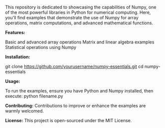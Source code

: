 This repository is dedicated to showcasing the capabilities of Numpy, one of the most powerful libraries in Python for numerical computing. Here, you'll find examples that demonstrate the use of Numpy for array operations, matrix computations, and advanced mathematical functions.

**Features:**

Basic and advanced array operations
Matrix and linear algebra examples
Statistical operations using Numpy

**Installation:**

git clone https://github.com/yourusername/numpy-essentials.git
cd numpy-essentials

**Usage:** 

To run the examples, ensure you have Python and Numpy installed, then execute:
python filename.py

**Contributing:** Contributions to improve or enhance the examples are warmly welcomed.

**License:** This project is open-sourced under the MIT License.
